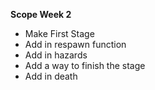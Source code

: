 **Scope Week 2**
- Make First Stage
- Add in respawn function
- Add in hazards 
- Add a way to finish the stage
- Add in death
